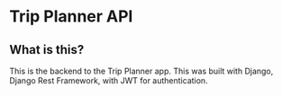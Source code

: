 # Trip Planner API

## What is this?
This is the backend to the Trip Planner app. This was built with Django, Django Rest Framework, with JWT for authentication.